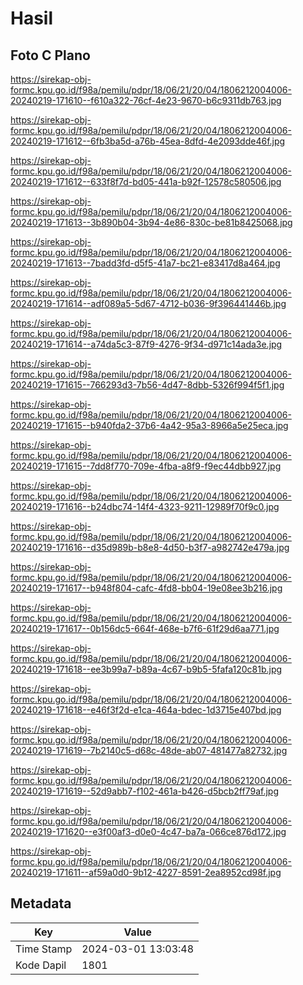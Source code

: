 # Hasil

## Foto C Plano

https://sirekap-obj-formc.kpu.go.id/f98a/pemilu/pdpr/18/06/21/20/04/1806212004006-20240219-171610--f610a322-76cf-4e23-9670-b6c9311db763.jpg

https://sirekap-obj-formc.kpu.go.id/f98a/pemilu/pdpr/18/06/21/20/04/1806212004006-20240219-171612--6fb3ba5d-a76b-45ea-8dfd-4e2093dde46f.jpg

https://sirekap-obj-formc.kpu.go.id/f98a/pemilu/pdpr/18/06/21/20/04/1806212004006-20240219-171612--633f8f7d-bd05-441a-b92f-12578c580506.jpg

https://sirekap-obj-formc.kpu.go.id/f98a/pemilu/pdpr/18/06/21/20/04/1806212004006-20240219-171613--3b890b04-3b94-4e86-830c-be81b8425068.jpg

https://sirekap-obj-formc.kpu.go.id/f98a/pemilu/pdpr/18/06/21/20/04/1806212004006-20240219-171613--7badd3fd-d5f5-41a7-bc21-e83417d8a464.jpg

https://sirekap-obj-formc.kpu.go.id/f98a/pemilu/pdpr/18/06/21/20/04/1806212004006-20240219-171614--adf089a5-5d67-4712-b036-9f396441446b.jpg

https://sirekap-obj-formc.kpu.go.id/f98a/pemilu/pdpr/18/06/21/20/04/1806212004006-20240219-171614--a74da5c3-87f9-4276-9f34-d971c14ada3e.jpg

https://sirekap-obj-formc.kpu.go.id/f98a/pemilu/pdpr/18/06/21/20/04/1806212004006-20240219-171615--766293d3-7b56-4d47-8dbb-5326f994f5f1.jpg

https://sirekap-obj-formc.kpu.go.id/f98a/pemilu/pdpr/18/06/21/20/04/1806212004006-20240219-171615--b940fda2-37b6-4a42-95a3-8966a5e25eca.jpg

https://sirekap-obj-formc.kpu.go.id/f98a/pemilu/pdpr/18/06/21/20/04/1806212004006-20240219-171615--7dd8f770-709e-4fba-a8f9-f9ec44dbb927.jpg

https://sirekap-obj-formc.kpu.go.id/f98a/pemilu/pdpr/18/06/21/20/04/1806212004006-20240219-171616--b24dbc74-14f4-4323-9211-12989f70f9c0.jpg

https://sirekap-obj-formc.kpu.go.id/f98a/pemilu/pdpr/18/06/21/20/04/1806212004006-20240219-171616--d35d989b-b8e8-4d50-b3f7-a982742e479a.jpg

https://sirekap-obj-formc.kpu.go.id/f98a/pemilu/pdpr/18/06/21/20/04/1806212004006-20240219-171617--b948f804-cafc-4fd8-bb04-19e08ee3b216.jpg

https://sirekap-obj-formc.kpu.go.id/f98a/pemilu/pdpr/18/06/21/20/04/1806212004006-20240219-171617--0b156dc5-664f-468e-b7f6-61f29d6aa771.jpg

https://sirekap-obj-formc.kpu.go.id/f98a/pemilu/pdpr/18/06/21/20/04/1806212004006-20240219-171618--ee3b99a7-b89a-4c67-b9b5-5fafa120c81b.jpg

https://sirekap-obj-formc.kpu.go.id/f98a/pemilu/pdpr/18/06/21/20/04/1806212004006-20240219-171618--e46f3f2d-e1ca-464a-bdec-1d3715e407bd.jpg

https://sirekap-obj-formc.kpu.go.id/f98a/pemilu/pdpr/18/06/21/20/04/1806212004006-20240219-171619--7b2140c5-d68c-48de-ab07-481477a82732.jpg

https://sirekap-obj-formc.kpu.go.id/f98a/pemilu/pdpr/18/06/21/20/04/1806212004006-20240219-171619--52d9abb7-f102-461a-b426-d5bcb2ff79af.jpg

https://sirekap-obj-formc.kpu.go.id/f98a/pemilu/pdpr/18/06/21/20/04/1806212004006-20240219-171620--e3f00af3-d0e0-4c47-ba7a-066ce876d172.jpg

https://sirekap-obj-formc.kpu.go.id/f98a/pemilu/pdpr/18/06/21/20/04/1806212004006-20240219-171611--af59a0d0-9b12-4227-8591-2ea8952cd98f.jpg


## Metadata

| Key        | Value               |
| ---------- | ------------------- |
| Time Stamp | 2024-03-01 13:03:48 |
| Kode Dapil | 1801                |



